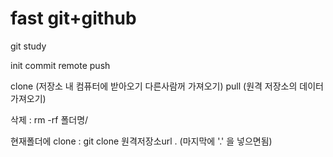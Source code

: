 # fast git+github

git study 

init
commit
remote
push


clone (저장소 내 컴퓨터에 받아오기 다른사람꺼 가져오기)
pull (원격 저장소의 데이터 가져오기)

삭제 : rm -rf 폴더명/

현재폴더에 clone : git clone 원격저장소url . (마지막에 '.' 을 넣으면됨)
